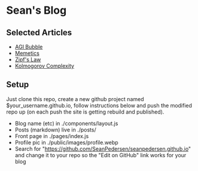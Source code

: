 # Sean's Blog

## Selected Articles

- [AGI Bubble](https://seanpedersen.github.io/posts/agi-bubble)
- [Memetics](https://seanpedersen.github.io/posts/memetics)
- [Zipf's Law](https://seanpedersen.github.io/posts/zipfs-law)
- [Kolmogorov Complexity](https://seanpedersen.github.io/posts/kolmogorov-complexity)

## Setup

Just clone this repo, create a new github project named $your_username.github.io, follow instructions below and push the modified repo up (on each push the site is getting rebuild and published).

- Blog name (etc) in ./components/layout.js
- Posts (markdown) live in ./posts/
- Front page in ./pages/index.js
- Profile pic in ./public/images/profile.webp
- Search for "https://github.com/SeanPedersen/seanpedersen.github.io" and change it to your repo so the "Edit on GitHub" link works for your blog
